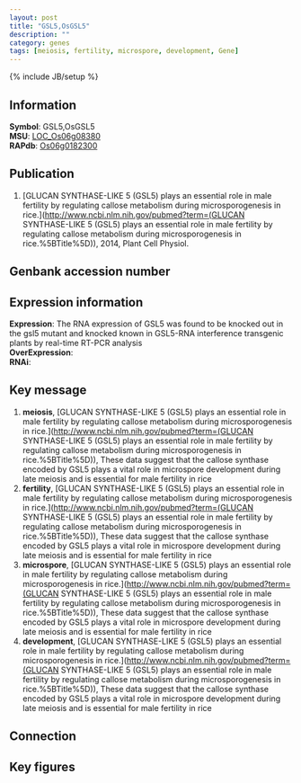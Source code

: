 ```yaml
---
layout: post
title: "GSL5,OsGSL5"
description: ""
category: genes
tags: [meiosis, fertility, microspore, development, Gene]
---
```

{% include JB/setup %}

## Information
__Symbol__: GSL5,OsGSL5  
__MSU__: [LOC_Os06g08380](http://rice.plantbiology.msu.edu/cgi-bin/ORF_infopage.cgi?orf=LOC_Os06g08380)  
__RAPdb__: [Os06g0182300](http://rapdb.dna.affrc.go.jp/viewer/gbrowse_details/irgsp1?name=Os06g0182300)  

## Publication
1. [GLUCAN SYNTHASE-LIKE 5 (GSL5) plays an essential role in male fertility by regulating callose metabolism during microsporogenesis in rice.](http://www.ncbi.nlm.nih.gov/pubmed?term=(GLUCAN SYNTHASE-LIKE 5 (GSL5) plays an essential role in male fertility by regulating callose metabolism during microsporogenesis in rice.%5BTitle%5D)), 2014, Plant Cell Physiol.

## Genbank accession number

## Expression information
__Expression__: The RNA expression of GSL5 was found to be knocked out in the gsl5 mutant and knocked known in GSL5-RNA interference transgenic plants by real-time RT-PCR analysis  
__OverExpression__:  
__RNAi__:  

## Key message
1. __meiosis__, [GLUCAN SYNTHASE-LIKE 5 (GSL5) plays an essential role in male fertility by regulating callose metabolism during microsporogenesis in rice.](http://www.ncbi.nlm.nih.gov/pubmed?term=(GLUCAN SYNTHASE-LIKE 5 (GSL5) plays an essential role in male fertility by regulating callose metabolism during microsporogenesis in rice.%5BTitle%5D)),  These data suggest that the callose synthase encoded by GSL5 plays a vital role in microspore development during late meiosis and is essential for male fertility in rice
2. __fertility__, [GLUCAN SYNTHASE-LIKE 5 (GSL5) plays an essential role in male fertility by regulating callose metabolism during microsporogenesis in rice.](http://www.ncbi.nlm.nih.gov/pubmed?term=(GLUCAN SYNTHASE-LIKE 5 (GSL5) plays an essential role in male fertility by regulating callose metabolism during microsporogenesis in rice.%5BTitle%5D)),  These data suggest that the callose synthase encoded by GSL5 plays a vital role in microspore development during late meiosis and is essential for male fertility in rice
3. __microspore__, [GLUCAN SYNTHASE-LIKE 5 (GSL5) plays an essential role in male fertility by regulating callose metabolism during microsporogenesis in rice.](http://www.ncbi.nlm.nih.gov/pubmed?term=(GLUCAN SYNTHASE-LIKE 5 (GSL5) plays an essential role in male fertility by regulating callose metabolism during microsporogenesis in rice.%5BTitle%5D)),  These data suggest that the callose synthase encoded by GSL5 plays a vital role in microspore development during late meiosis and is essential for male fertility in rice
4. __development__, [GLUCAN SYNTHASE-LIKE 5 (GSL5) plays an essential role in male fertility by regulating callose metabolism during microsporogenesis in rice.](http://www.ncbi.nlm.nih.gov/pubmed?term=(GLUCAN SYNTHASE-LIKE 5 (GSL5) plays an essential role in male fertility by regulating callose metabolism during microsporogenesis in rice.%5BTitle%5D)),  These data suggest that the callose synthase encoded by GSL5 plays a vital role in microspore development during late meiosis and is essential for male fertility in rice

## Connection

## Key figures


